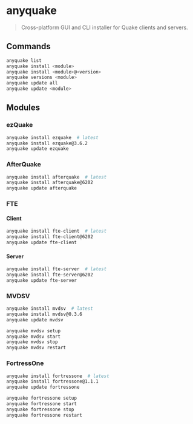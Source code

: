 # anyquake
> Cross-platform GUI and CLI installer for Quake clients and servers.


## Commands
```sh
anyquake list
anyquake install <module>
anyquake install <module>@<version>
anyquake versions <module>
anyquake update all
anyquake update <module>
```

## Modules

### ezQuake
```sh
anyquake install ezquake  # latest
anyquake install ezquake@3.6.2
anyquake update ezquake
```

### AfterQuake
```sh
anyquake install afterquake  # latest
anyquake install afterquake@6202
anyquake update afterquake
```

### FTE 
#### Client
```sh
anyquake install fte-client  # latest
anyquake install fte-client@6202
anyquake update fte-client
```

#### Server
```sh
anyquake install fte-server  # latest
anyquake install fte-server@6202
anyquake update fte-server
```

### MVDSV
```sh
anyquake install mvdsv  # latest
anyquake install mvdsv@0.3.6
anyquake update mvdsv

anyquake mvdsv setup
anyquake mvdsv start
anyquake mvdsv stop
anyquake mvdsv restart
```

### FortressOne
```sh
anyquake install fortressone  # latest
anyquake install fortressone@1.1.1
anyquake update fortressone

anyquake fortressone setup
anyquake fortressone start
anyquake fortressone stop
anyquake fortressone restart
```
